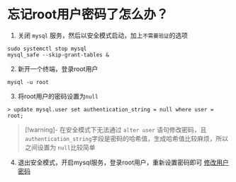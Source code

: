 # 忘记root用户密码了怎么办？
1. 关闭 `mysql` 服务，然后以安全模式启动，加上`不需要验证`的选项
```
sudo systemctl stop mysql
mysql_safe --skip-grant-tables &
```
2. 新开一个终端，登录root用户
```
mysql -u root
```
3. 将root用户的密码设置为`null` 
```
> update mysql.user set authentication_string = null where user = root;
```
>[!warning]-
>在安全模式下无法通过 `alter user` 语句修改密码，且`authentication_string`字段是密码的哈希值，生成哈希值比较麻烦，所以之间设置为 `null`比较简单

4. 退出安全模式，开启mysql服务，登录root用户，重新设置密码即可
[修改用户密码](mysql基础语法.md#修改用户密码)
